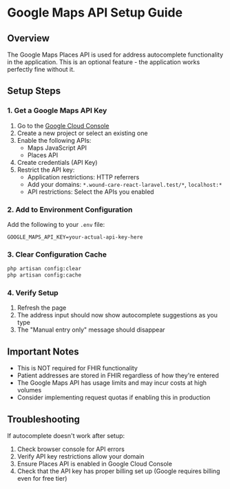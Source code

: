 # Google Maps API Setup Guide

## Overview
The Google Maps Places API is used for address autocomplete functionality in the application. This is an optional feature - the application works perfectly fine without it.

## Setup Steps

### 1. Get a Google Maps API Key
1. Go to the [Google Cloud Console](https://console.cloud.google.com/)
2. Create a new project or select an existing one
3. Enable the following APIs:
   - Maps JavaScript API
   - Places API
4. Create credentials (API Key)
5. Restrict the API key:
   - Application restrictions: HTTP referrers
   - Add your domains: `*.wound-care-react-laravel.test/*`, `localhost:*`
   - API restrictions: Select the APIs you enabled

### 2. Add to Environment Configuration
Add the following to your `.env` file:
```
GOOGLE_MAPS_API_KEY=your-actual-api-key-here
```

### 3. Clear Configuration Cache
```bash
php artisan config:clear
php artisan config:cache
```

### 4. Verify Setup
1. Refresh the page
2. The address input should now show autocomplete suggestions as you type
3. The "Manual entry only" message should disappear

## Important Notes
- This is NOT required for FHIR functionality
- Patient addresses are stored in FHIR regardless of how they're entered
- The Google Maps API has usage limits and may incur costs at high volumes
- Consider implementing request quotas if enabling this in production

## Troubleshooting
If autocomplete doesn't work after setup:
1. Check browser console for API errors
2. Verify API key restrictions allow your domain
3. Ensure Places API is enabled in Google Cloud Console
4. Check that the API key has proper billing set up (Google requires billing even for free tier)